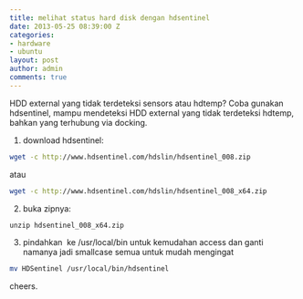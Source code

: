 ```yaml
---
title: melihat status hard disk dengan hdsentinel
date: 2013-05-25 08:39:00 Z
categories:
- hardware
- ubuntu
layout: post
author: admin
comments: true
---
```


HDD external yang tidak terdeteksi sensors atau hdtemp? Coba gunakan hdsentinel, mampu mendeteksi HDD external yang tidak terdeteksi hdtemp, bahkan yang terhubung via docking.
<!--more-->

1. download hdsentinel:
  ```bash
  wget -c http://www.hdsentinel.com/hdslin/hdsentinel_008.zip
  ```
  atau
  ```bash
  wget -c http://www.hdsentinel.com/hdslin/hdsentinel_008_x64.zip
  ```
2. buka zipnya:
  ```bash
  unzip hdsentinel_008_x64.zip
  ```
3. pindahkan  ke /usr/local/bin untuk kemudahan access dan ganti namanya jadi smallcase semua untuk mudah mengingat
  ```bash
  mv HDSentinel /usr/local/bin/hdsentinel
  ```

cheers.
